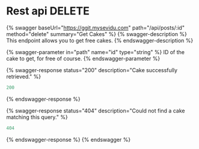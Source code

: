 # Rest api DELETE

{% swagger baseUrl="https://ggit.mysevidu.com" path="/api/posts/:id" method="delete" summary="Get Cakes" %}
{% swagger-description %}
This endpoint allows you to get free cakes.
{% endswagger-description %}

{% swagger-parameter in="path" name="id" type="string" %}
ID of the cake to get, for free of course.
{% endswagger-parameter %}

{% swagger-response status="200" description="Cake successfully retrieved." %}
```javascript
200
```
{% endswagger-response %}

{% swagger-response status="404" description="Could not find a cake matching this query." %}
```javascript
404
```
{% endswagger-response %}
{% endswagger %}

